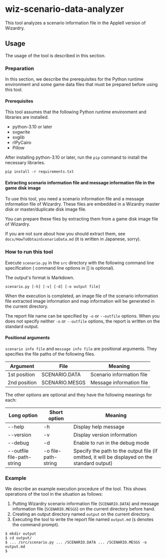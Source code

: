 # wiz-scenario-data-analyzer

This tool analyzes a scenario information file in the AppleII version of Wizardry.

## Usage

The usage of the tool is described in this section.

### Preparation

In this section, we describe the prerequisites for the Python runtime environment and some game data files that must be prepared before using this tool.

#### Prerequisites

This tool assumes that the following Python runtime environment and libraries are installed.

- python-3.10 or later
- svgwrite
- svglib
- rlPyCairo
- Pillow

After installing python-3.10 or later, run the `pip` command to install the necessary libraries.

```:shell
pip install -r requirements.txt
````

#### Extracting scenario information file and message information file in the game disk image

To use this tool, you need a scenario information file and a message information file of Wizardry. These files are embedded in a Wizardry master disk or master/duplicate disk image file.

You can prepare these files by extracting them from a game disk image file of Wizardry.

If you are not sure about how you should extract them, see `docs/HowToObtainScenarioData.md` (it is written in Japanese, sorry).

### How to run this tool

Execute `scenario.py` in the `src` directory with  the following command line specification ( command line options in [] is optional).

The output's format is Markdown.

```:shell
scenario.py [-h] [-v] [-d] [-o output file]
```

When the execution is completed, an image file of the scenario information file extracted image information and map information will be generated in the current directory.

The report file name can be specified by `-o` or `--outfile` options.
 When you does not specify neither `-o` or `--outfile` options, the report is written on the standard output.

#### Positional arguments

 ``scenario info file`` and ``message info file`` are positional arguments. They specifies the file paths of the following files.

|Argument|File|Meaning|
|---|---|---|
|1st position|SCENARIO.DATA|Scenario information file|
|2nd position|SCENARIO.MESGS|Message information file|

The other options are optional and they have the following meanings for each:

|Long option|Short option|Meaning|
|---|---|---|
|--help|-h|Display help message|
|--version|-v|Display version information|
|--debug|-d|Enable to run in the debug mode|
|--outfile file-path-string|-o file-path-string|Specify the path to the output file (if omitted, it will be displayed on the standard output)|

### Example

We describe an example execution procedure of the tool.
This shows operations of the tool in the situation as follows:

1. Putting Wizardry scenario information file (`SCENARIO.DATA`) and message information file (`SCENARIO.MESGS`) on the current directory before hand.
2. Creating an output directory named `output` on the current directory.
3. Executing the tool to write the report file named `output.md` (`$` denotes the command prompt).

```:shell
$ mkdir output
$ cd output/
$ ... /src/scenario.py ... /SCENARIO.DATA ... /SCENARIO.MESGS -o output.md
$
```
